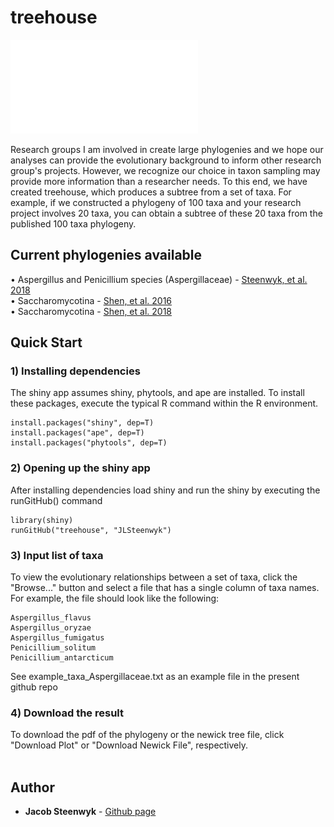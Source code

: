 # treehouse

![](www/treehouse_logo.pdf)

Research groups I am involved in create large phylogenies and we hope our analyses can provide the evolutionary background to inform other research group's projects. However, we recognize our choice in taxon sampling may provide more information than a researcher needs. To this end, we have created treehouse, which produces a subtree from a set of taxa. For example, if we constructed a phylogeny of 100 taxa and your research project involves 20 taxa, you can obtain a subtree of these 20 taxa from the published 100 taxa phylogeny. 
<br />
## Current phylogenies available
• Aspergillus and Penicillium species (Aspergillaceae) - [Steenwyk, et al. 2018](https://www.biorxiv.org/content/10.1101/370429v3)<br />
• Saccharomycotina - [Shen, et al. 2016](http://www.g3journal.org/content/6/12/3927.abstract)<br />
• Saccharomycotina - [Shen, et al. 2018](https://www.cell.com/cell/fulltext/S0092-8674(18)31332-1)<br />

## Quick Start

### 1) Installing dependencies
The shiny app assumes shiny, phytools, and ape are installed. To install these packages, execute the typical R command within the R environment.
```
install.packages("shiny", dep=T)
install.packages("ape", dep=T)
install.packages("phytools", dep=T)
```

### 2) Opening up the shiny app
After installing dependencies load shiny and run the shiny by executing the runGitHub() command
```
library(shiny)
runGitHub("treehouse", "JLSteenwyk")
```

### 3) Input list of taxa
To view the evolutionary relationships between a set of taxa, click the "Browse..." button and select a file that has a single column of taxa names. For example, the file should look like the following:
```
Aspergillus_flavus
Aspergillus_oryzae
Aspergillus_fumigatus
Penicillium_solitum
Penicillium_antarcticum
```
See example_taxa_Aspergillaceae.txt as an example file in the present github repo

### 4) Download the result
To download the pdf of the phylogeny or the newick tree file, click "Download Plot" or "Download Newick File", respectively.
<br /><br />

## Author
* **Jacob Steenwyk** - [Github page](https://jlsteenwyk.github.io/)

